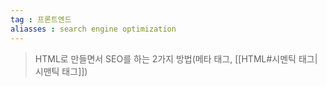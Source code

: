 ```yaml
---
tag : 프론트엔드
aliasses : search engine optimization
---
```


> HTML로 만들면서 SEO를 하는 2가지 방법(메타 태그, [[HTML#시멘틱 태그|시맨틱 태그]])
